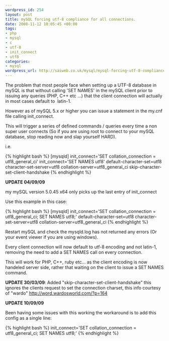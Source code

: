 ```yaml
--- 
wordpress_id: 254
layout: post
title: mySQL forcing utf-8 compliance for all connections.
date: 2008-11-12 10:05:45 +00:00
tags: 
- php
- mysql
- c
- utf-8
- init_connect
- utf8
categories: 
- mysql
wordpress_url: http://saiweb.co.uk/mysql/mysql-forcing-utf-8-compliance-for-all-connections
---
```

The problem that most people face when setting up a UTF-8 database in mySQL is that without calling 'SET NAMES' in the mySQL client prior to issuing any queries (PHP, C++ etc ...) that the client connection will actually in most cases default to  latin-1.

However as of mySQL 5.x or higher you can issue a statement in the my.cnf file calling init_connect.

This will trigger a series of defined commands / queries every time a non super user connects (So if you are using root to connect to your mySQL database, stop reading now and slap yourself HARD).

i.e.

{% highlight bash %}
[mysqld]
init_connect='SET collation_connection = utf8_general_ci'
init_connect='SET NAMES utf8'
default-character-set=utf8
character-set-server=utf8
collation-server=utf8_general_ci
skip-character-set-client-handshake
{% endhighlight %}

<strong>UPDATE 04/09/09</strong>

my mySQL version 5.0.45 x64 only picks up the last entry of init_connect

Use this example in this case:

{% highlight bash %}
[mysqld]
init_connect='SET collation_connection = utf8_general_ci; SET NAMES utf8;'
default-character-set=utf8
character-set-server=utf8
collation-server=utf8_general_ci
{% endhighlight %}


Restart mySQL and check the mysqld.log has not returned any errors (Or your event viewer if you are using windows).

Every client connection will now default to utf-8 encoding and not latin-1, removing the need to add a SET NAMES call on every connection.

This will work for PHP, C++, ruby etc... as the client encoding is now handeled server side, rather that waiting on the client to issue a SET NAMES command.

<strong>UPDATE 30/03/09</strong>: Added "skip-character-set-client-handshake" this ignores the clients request to set the connection charset, this info courtesy of "wardo" <a href="http://word.wardosworld.com/?p=164 ">http://word.wardosworld.com/?p=164 </a>

<strong>UPDATE 10/09/09</strong>

Been having some issues with this working the workaround is to add this config as a single line:

{% highlight bash %}
init_connect='SET collation_connection = utf8_general_ci; SET NAMES utf8;'
{% endhighlight %}
